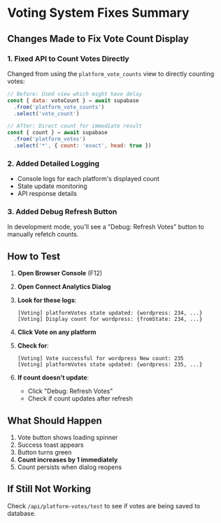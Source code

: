 # Voting System Fixes Summary

## Changes Made to Fix Vote Count Display

### 1. Fixed API to Count Votes Directly
Changed from using the `platform_vote_counts` view to directly counting votes:
```javascript
// Before: Used view which might have delay
const { data: voteCount } = await supabase
  .from('platform_vote_counts')
  .select('vote_count')

// After: Direct count for immediate result
const { count } = await supabase
  .from('platform_votes')
  .select('*', { count: 'exact', head: true })
```

### 2. Added Detailed Logging
- Console logs for each platform's displayed count
- State update monitoring
- API response details

### 3. Added Debug Refresh Button
In development mode, you'll see a "Debug: Refresh Votes" button to manually refetch counts.

## How to Test

1. **Open Browser Console** (F12)
2. **Open Connect Analytics Dialog**
3. **Look for these logs**:
   ```
   [Voting] platformVotes state updated: {wordpress: 234, ...}
   [Voting] Display count for wordpress: {fromState: 234, ...}
   ```

4. **Click Vote on any platform**
5. **Check for**:
   ```
   [Voting] Vote successful for wordpress New count: 235
   [Voting] platformVotes state updated: {wordpress: 235, ...}
   ```

6. **If count doesn't update**:
   - Click "Debug: Refresh Votes"
   - Check if count updates after refresh

## What Should Happen

1. Vote button shows loading spinner
2. Success toast appears
3. Button turns green
4. **Count increases by 1 immediately**
5. Count persists when dialog reopens

## If Still Not Working

Check `/api/platform-votes/test` to see if votes are being saved to database. 